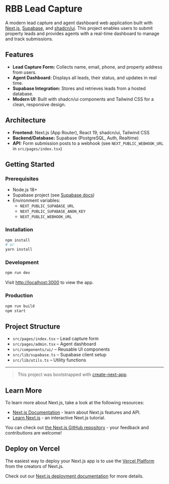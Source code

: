 # RBB Lead Capture

A modern lead capture and agent dashboard web application built with [Next.js](https://nextjs.org), [Supabase](https://supabase.com), and [shadcn/ui](https://ui.shadcn.com/). This project enables users to submit property leads and provides agents with a real-time dashboard to manage and track submissions.

## Features
- **Lead Capture Form:** Collects name, email, phone, and property address from users.
- **Agent Dashboard:** Displays all leads, their status, and updates in real time.
- **Supabase Integration:** Stores and retrieves leads from a hosted database.
- **Modern UI:** Built with shadcn/ui components and Tailwind CSS for a clean, responsive design.

## Architecture
- **Frontend:** Next.js (App Router), React 19, shadcn/ui, Tailwind CSS
- **Backend/Database:** Supabase (PostgreSQL, Auth, Realtime)
- **API:** Form submission posts to a webhook (see `NEXT_PUBLIC_WEBHOOK_URL` in `src/pages/index.tsx`)

## Getting Started

### Prerequisites
- Node.js 18+
- Supabase project (see [Supabase docs](https://supabase.com/docs))
- Environment variables:
  - `NEXT_PUBLIC_SUPABASE_URL`
  - `NEXT_PUBLIC_SUPABASE_ANON_KEY`
  - `NEXT_PUBLIC_WEBHOOK_URL`

### Installation

```bash
npm install
# or
yarn install
```

### Development

```bash
npm run dev
```
Visit [http://localhost:3000](http://localhost:3000) to view the app.

### Production

```bash
npm run build
npm start
```

## Project Structure
- `src/pages/index.tsx` – Lead capture form
- `src/pages/admin.tsx` – Agent dashboard
- `src/components/ui/` – Reusable UI components
- `src/lib/supabase.ts` – Supabase client setup
- `src/lib/utils.ts` – Utility functions

---

> This project was bootstrapped with [create-next-app](https://nextjs.org/docs/app/api-reference/cli/create-next-app).

## Learn More

To learn more about Next.js, take a look at the following resources:

- [Next.js Documentation](https://nextjs.org/docs) - learn about Next.js features and API.
- [Learn Next.js](https://nextjs.org/learn) - an interactive Next.js tutorial.

You can check out [the Next.js GitHub repository](https://github.com/vercel/next.js) - your feedback and contributions are welcome!

## Deploy on Vercel

The easiest way to deploy your Next.js app is to use the [Vercel Platform](https://vercel.com/new?utm_medium=default-template&filter=next.js&utm_source=create-next-app&utm_campaign=create-next-app-readme) from the creators of Next.js.

Check out our [Next.js deployment documentation](https://nextjs.org/docs/app/building-your-application/deploying) for more details.
